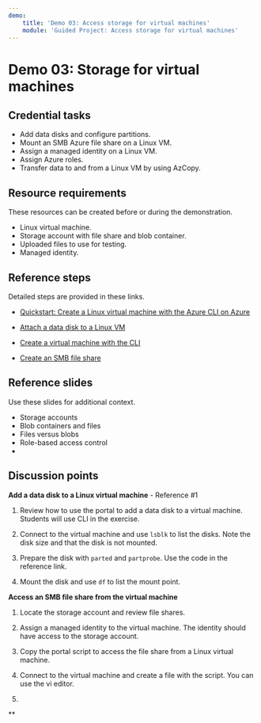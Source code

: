 ```yaml
---
demo:
    title: 'Demo 03: Access storage for virtual machines'
    module: 'Guided Project: Access storage for virtual machines'
---
```


# Demo 03: Storage for virtual machines

## Credential tasks

+ Add data disks and configure partitions. 
+ Mount an SMB Azure file share on a Linux VM.
+ Assign a managed identity on a Linux VM. 
+ Assign Azure roles. 
+ Transfer data to and from a Linux VM by using AzCopy. 

## Resource requirements

These resources can be created before or during the demonstration. 
+ Linux virtual machine.
+ Storage account with file share and blob container.
+ Uploaded files to use for testing.
+ Managed identity. 

## Reference steps

Detailed steps are provided in these links.

+ [Quickstart: Create a Linux virtual machine with the Azure CLI on Azure](https://learn.microsoft.com/en-us/azure/virtual-machines/linux/quick-create-cli)
+ [Attach a data disk to a Linux VM](https://learn.microsoft.com/azure/virtual-machines/linux/attach-disk-portal)
+ [Create a virtual machine with the CLI](https://learn.microsoft.com/azure/virtual-machines/linux/quick-create-cli)

+ [Create an SMB file share](https://learn.microsoft.com/azure/storage/files/storage-how-to-create-file-share?tabs=azure-portal)


## Reference slides

Use these slides for additional context. 
+ Storage accounts
+ Blob containers and files
+ Files versus blobs
+ Role-based access control
+ 

## Discussion points

**Add a data disk to a Linux virtual machine** - Reference #1

1. Review how to use the portal to add a data disk to a virtual machine. Students will use CLI in the exercise.

1. Connect to the virtual machine and use `lsblk` to list the disks. Note the disk size and that the disk is not mounted.

1. Prepare the disk with `parted` and `partprobe`. Use the code in the reference link.

1. Mount the disk and use `df` to list the mount point. 

**Access an SMB file share from the virtual machine**

1. Locate the storage account and review file shares.

1. Assign a managed identity to the virtual machine. The identity should have access to the storage account.

1. Copy the portal script to access the file share from a Linux virtual machine.

1. Connect to the virtual machine and create a file with the script. You can use the vi editor.

1. 

** 
